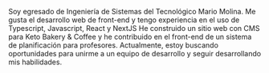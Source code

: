 ---
---
Soy egresado de Ingeniería de Sistemas del Tecnológico Mario Molina. Me gusta el desarrollo web de front-end y tengo experiencia en el uso de Typescript, Javascript, React y NextJS He construido un sitio web con CMS para Keto Bakery & Coffee y he contribuido en el front-end de un sistema de planificación para profesores. Actualmente, estoy buscando oportunidades para unirme a un equipo de desarrollo y seguir desarrollando mis habilidades.